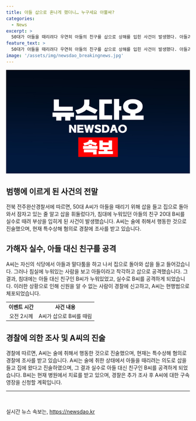 ```yaml
---
title: 아들 삽으로 혼나게 했더니… 누구세요 아뿔싸?
categories:
  - News
excerpt: >
  50대가 아들을 때리려다 우연히 아들의 친구를 삽으로 상해를 입힌 사건이 발생했다. 아들과 말다툼을 한 후 집으로 돌아가 삽을 가지고 들어간 A씨는 아들을 때리려다가 침대에 누워있던 줄 알고 있는 아들의 친구를 공격했다. 이에 대해 경찰은 A씨를 체포하고 조사 중이며, 피해를 입은 B씨는 병원에서 치료를 받고 있다. A씨는 술에 취해 아들을 때리려다가 벌어진 일이라고 진술했고, 경찰은 추가 조사 후 구속영장을 신청할 계획이다. (150자)
feature_text: >
  50대가 아들을 때리려다 우연히 아들의 친구를 삽으로 상해를 입힌 사건이 발생했다. 아들과 말다툼을 한 후 집으로 돌아가 삽을 가지고 들어간 A씨는 아들을 때리려다가 침대에 누워있던 줄 알고 있는 아들의 친구를 공격했다. 이에 대해 경찰은 A씨를 체포하고 조사 중이며, 피해를 입은 B씨는 병원에서 치료를 받고 있다. A씨는 술에 취해 아들을 때리려다가 벌어진 일이라고 진술했고, 경찰은 추가 조사 후 구속영장을 신청할 계획이다. (150자)
image: '/assets/img/newsdao_breakingnews.jpg'
---
```


<p><img src="/assets/img/newsdao_breakingnews.jpg" alt="pcversion 속보" /></p>

<h2>범행에 이르게 된 사건의 전말</h2>

<p data-ke-size="size16">전북 전주완산경찰서에 따르면, 50대 A씨가 아들을 때리기 위해 삽을 들고 집으로 돌아와서 잠자고 있는 줄 알고 삽을 휘둘렀다가, 침대에 누워있던 아들의 친구 20대 B씨를 실수로 때려 부상을 입히게 된 사건이 발생했습니다. A씨는 술에 취해서 행동한 것으로 진술했으며, 현재 특수상해 혐의로 경찰에 조사를 받고 있습니다.</p>

<h2 data-ke-size="size26">가해자 실수, 아들 대신 친구를 공격</h2>

<p data-ke-size="size16">A씨는 자신의 식당에서 아들과 말다툼을 하고 나서 집으로 돌아와 삽을 들고 들어갔습니다. 그러나 침실에 누워있는 사람을 보고 아들이라고 착각하고 삽으로 공격했습니다. 그 결과, 침대에는 아들 대신 친구인 B씨가 누워있었고, 실수로 B씨를 공격하게 되었습니다. 이러한 상황으로 인해 신원을 알 수 없는 사람이 경찰에 신고하고, A씨는 현행범으로 체포되었습니다.</p>

<table>
<tbody>
<tr>
<td style="text-align: center; height: 17px;"><b>이벤트 시간</b></td>
<td style="text-align: center; height: 17px;"><b>사건 내용</b></td>
</tr>
<tr>
<td style="text-align: center; height: 17px;">오전 2시께</td>
<td style="text-align: center; height: 17px;">A씨가 삽으로 B씨를 때림</td>
</tr>
</tbody>
</table>

<h2 data-ke-size="size26">경찰에 의한 조사 및 A씨의 진술</h2>

<p data-ke-size="size16">경찰에 따르면, A씨는 술에 취해서 행동한 것으로 진술했으며, 현재는 특수상해 혐의로 경찰에 조사를 받고 있습니다. A씨는 술에 취한 상태에서 아들을 때리려는 의도로 삽을 들고 집에 왔다고 진술하였으며, 그 결과 실수로 아들 대신 친구인 B씨를 공격하게 되었습니다. B씨는 현재 병원에서 치료를 받고 있으며, 경찰은 추가 조사 후 A씨에 대한 구속영장을 신청할 계획입니다.</p>

<hr>

<p data-ke-size="size16">&nbsp;</p>
실시간 뉴스 속보는, <a href="https://newsdao.kr" rel="dofollow">https://newsdao.kr</a>


